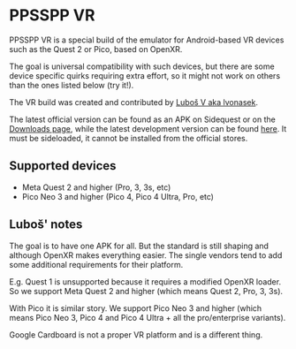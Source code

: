 # PPSSPP VR

PPSSPP VR is a special build of the emulator for Android-based VR devices such as the Quest 2 or Pico, based on OpenXR.

The goal is universal compatibility with such devices, but there are some device specific quirks requiring extra effort, so it might not work on others than the ones listed below (try it!).

The VR build was created and contributed by [Luboš V aka lvonasek](https://github.com/lvonasek).

The latest official version can be found as an APK on Sidequest or on the [Downloads page](/downloads), while the latest development version can be found [here](/devbuilds). It must be sideloaded, it cannot be installed from the official stores.

## Supported devices

* Meta Quest 2 and higher (Pro, 3, 3s, etc)
* Pico Neo 3 and higher (Pico 4, Pico 4 Ultra, Pro, etc)

## Luboš' notes

The goal is to have one APK for all. But the standard is still shaping and although OpenXR makes everything easier. The single vendors tend to add some additional requirements for their platform.

E.g. Quest 1 is unsupported because it requires a modified OpenXR loader. So we support Meta Quest 2 and higher (which means Quest 2, Pro, 3, 3s).

With Pico it is similar story. We support Pico Neo 3 and higher (which means Pico Neo 3, Pico 4 and Pico 4 Ultra + all the pro/enterprise variants).

Google Cardboard is not a proper VR platform and is a different thing.